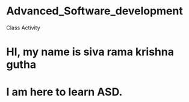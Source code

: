 # Advanced_Software_development
Class Activity
# HI, my name is siva rama krishna gutha
# I am here to learn ASD.
